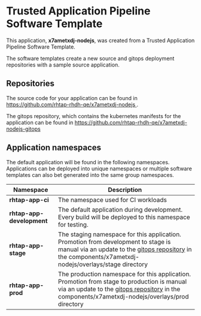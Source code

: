 # Trusted Application Pipeline Software Template

This application, **x7ametxdj-nodejs**, was created from a Trusted Application Pipeline Software Template.

The software templates create a new source and gitops deployment repositories with a sample source application. 

## Repositories

The source code for your application can be found in [https://github.com/rhtap-rhdh-qe/x7ametxdj-nodejs ](https://github.com/rhtap-rhdh-qe/x7ametxdj-nodejs ).
 
The gitops repository, which contains the kubernetes manifests for the application can be found in 
[https://github.com/rhtap-rhdh-qe/x7ametxdj-nodejs-gitops ](https://github.com/rhtap-rhdh-qe/x7ametxdj-nodejs-gitops ) 

## Application namespaces 

The default application will be found in the following namespaces. Applications can be deployed into unique namespaces or multiple software templates can also bet generated into the same group namespaces.  

|  Namespace   |  Description   |  
| -------- | -------- |
| **rhtap-app-ci** | The namespace used for CI workloads |
| **rhtap-app-development** | The default application during development. Every build will be deployed to this namespace for testing. |
| **rhtap-app-stage** | The staging namespace for this application. Promotion from development to stage is manual via an update to the [gitops repository](https://github.com/rhtap-rhdh-qe/x7ametxdj-nodejs-gitops ) in the components/x7ametxdj-nodejs/overlays/stage directory |
| **rhtap-app-prod** | The production namespace for this application. Promotion from stage to production is manual via an update to the [gitops repository](https://github.com/rhtap-rhdh-qe/x7ametxdj-nodejs-gitops ) in the components/x7ametxdj-nodejs/overlays/prod directory |